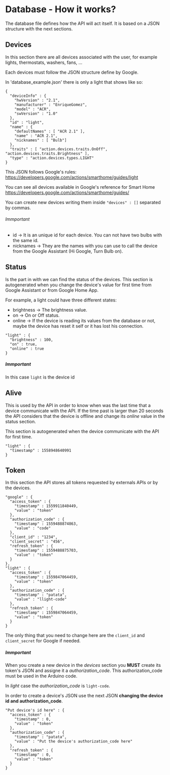 # Database - How it works?

The database file defines how the API will act itself. It is based on a JSON structure with the next sections.

## Devices

In this section there are all devices associated with the user, for example lights, thermostats, washers, fans, ...

Each devices must follow the JSON structure define by Google.

In 'database_example.json' there is only a light that shows like so:

```
{
  "deviceInfo" : {
    "hwVersion" : "2.1",
    "manufacturer" : "EnriqueGomez",
    "model" : "ACR",
    "swVersion" : "1.0"
  },
  "id" : "light",
  "name" : {
    "defaultNames" : [ "ACR 2.1" ],
    "name" : "ACR 2.1",
    "nicknames" : [ "Bulb"]
  },
  "traits" : [ "action.devices.traits.OnOff", "action.devices.traits.Brightness" ],
  "type" : "action.devices.types.LIGHT"
}
```
This JSON follows Google's rules: <a href="https://developers.google.com/actions/smarthome/guides/light">https://developers.google.com/actions/smarthome/guides/light</a>

You can see all devices available in Google's reference for Smart Home <a href="https://developers.google.com/actions/smarthome/guides/">https://developers.google.com/actions/smarthome/guides/</a>

You can create new devices writing them inside `"devices" : []` separated by commas.

###### Immportant

- id -> It is an unique id for each device. You can not have two bulbs with the same id.
- nicknames -> They are the names with you can use to call the device from the Google Assistant (Hi Google, Turn Bulb on).

## Status

Is the part in with we can find the status of the devices. This section is autogenerated when you change the device's value for first time from Google Assistant or from Google Home App.

For example, a light could have three different states:

- brightness -> The brightness value.
- on -> On or Off status.
- online -> If the device is reading its values from the database or not, maybe the device has reset it self or it has lost his connection.

```
"light" : {
  "brightness" : 100,
  "on" : true,
  "online" : true
}
```

##### Immportant

In this case `light` is the device id

## Alive

This is used by the API in order to know when was the last time that a device communicate with the API. If the time past is larger than 20 seconds the API considers that the device is offline and change its *online* value in the status section.

This section is autogenerated when the device communicate with the API for first time.

```
"light" : {
  "timestamp" : 1558948640991
}
```

## Token

In this section the API stores all tokens requested by externals APIs or by the devices.

```
"google" : {
  "access_token" : {
    "timestamp" : 1559911840449,
    "value" : "token"
  },
  "authorization_code" : {
    "timestamp" : 1559488874863,
    "value" : "code"
  },
  "client_id" : "1234",
  "client_secret" : "456",
  "refresh_token" : {
    "timestamp" : 1559488875703,
    "value" : "token"
  }
},
"light" : {
  "access_token" : {
    "timestamp" : 1559847064459,
    "value" : "token"
  },
  "authorization_code" : {
    "timestamp" : "patata",
    "value" : "llight-code"
  },
  "refresh_token" : {
    "timestamp" : 1559847064459,
    "value" : "token"
  }
}
```

The only thing that you need to change here are the `client_id` and `client_secret` for Google if needed.

##### Immportant

When you create a new device in the *devices* section you **MUST** create its token's JSON and assigne it a *authorization_code*. This authorization_code must be used in the Arduino code.

In *light* case the *authorization_code* is `light-code`.

In order to create a device's JSON use the next JSON **changing the device id and authorization_code**.

```
"Put device's id here" : {
  "access_token" : {
    "timestamp" : 0,
    "value" : "token"
  },
  "authorization_code" : {
    "timestamp" : "patata",
    "value" : "Put the device's authorization_code here"
  },
  "refresh_token" : {
    "timestamp" : 0,
    "value" : "token"
  }
}
```
